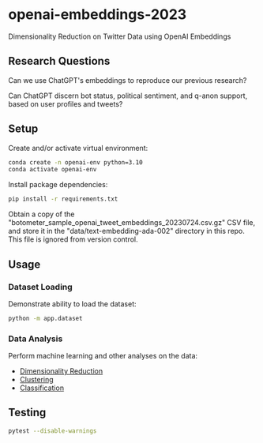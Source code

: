 # openai-embeddings-2023

Dimensionality Reduction on Twitter Data using OpenAI Embeddings

## Research Questions

Can we use ChatGPT's embeddings to reproduce our previous research?

Can ChatGPT discern bot status, political sentiment, and q-anon support, based on user profiles and tweets?


## Setup

Create and/or activate virtual environment:

```sh
conda create -n openai-env python=3.10
conda activate openai-env
```

Install package dependencies:

```sh
pip install -r requirements.txt
```

Obtain a copy of the "botometer_sample_openai_tweet_embeddings_20230724.csv.gz" CSV file, and store it in the "data/text-embedding-ada-002" directory in this repo. This file is ignored from version control.

## Usage

### Dataset Loading

Demonstrate ability to load the dataset:

```sh
python -m app.dataset
```

### Data Analysis

Perform machine learning and other analyses on the data:

  + [Dimensionality Reduction](app/reduction/README.md)
  + [Clustering](app/clustering/README.md)
  + [Classification](app/classification/README.md)


## Testing

```sh
pytest --disable-warnings
```
